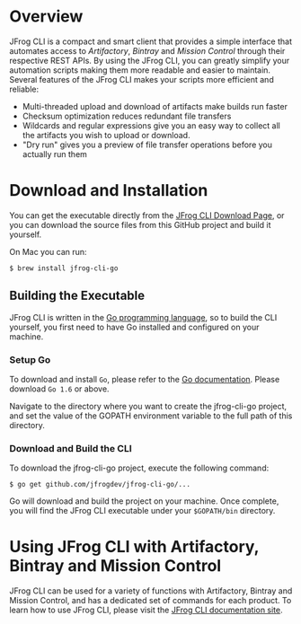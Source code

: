 # Overview
JFrog CLI is a compact and smart client that provides a simple interface that automates access to *Artifactory*, *Bintray* and *Mission Control* through their respective REST APIs.
By using the JFrog CLI, you can greatly simplify your automation scripts making them more readable and easier to maintain.
Several features of the JFrog CLI makes your scripts more efficient and reliable:

- Multi-threaded upload and download of artifacts make builds run faster
- Checksum optimization reduces redundant file transfers
- Wildcards and regular expressions give you an easy way to collect all the artifacts you wish to upload or download.
- "Dry run" gives you a preview of file transfer operations before you actually run them

# Download and Installation

You can get the executable directly from the [JFrog CLI Download Page](https://www.jfrog.com/getcli/), or you can download the source files from this GitHub project and build it yourself.

On Mac you can run:
````
$ brew install jfrog-cli-go
````

## Building the Executable

JFrog CLI is written in the [Go programming language](https://golang.org/), so to build the CLI yourself, you first need to have Go installed and configured on your machine.

### Setup Go

To download and install `Go`, please refer to the [Go documentation](https://golang.org/doc/install).
Please download `Go 1.6` or above.

Navigate to the directory where you want to create the jfrog-cli-go project, and set the value of the GOPATH environment variable to the full path of this directory.

### Download and Build the CLI

To download the jfrog-cli-go project, execute the following command:
````
$ go get github.com/jfrogdev/jfrog-cli-go/...
````
Go will download and build the project on your machine. Once complete, you will find the JFrog CLI executable under your `$GOPATH/bin` directory.

# Using JFrog CLI with Artifactory, Bintray and Mission Control
JFrog CLI can be used for a variety of functions with Artifactory, Bintray and Mission Control, and has a dedicated set of commands for each product. To learn how to use JFrog CLI, please visit the [JFrog CLI documentation site](https://www.jfrog.com/confluence/display/CLI/Welcome+to+JFrog+CLI).

